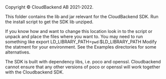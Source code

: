 Copyright © CloudBackend AB 2021-2022.

This folder contains the lib and jar relevant for the CloudBackend SDK. 
Run the install script to get the SDK lib unziped.

If you know how and want to change this location look in to the script or unpack and place the files where you want to.
You may need to run something like
export LD_LIBRARY_PATH=`pwd`:$LD_LIBRARY_PATH
Modify the statment for your environment.
See the Examples directories for some alternatives.

The SDK is built with dependency libs, i.e. poco and openssl.
Cloudbackend cannot ensure that any other versions of poco or openssl will work together with the Cloudbackend SDK.
